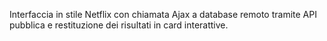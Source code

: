 Interfaccia in stile Netflix con chiamata Ajax a database remoto tramite API pubblica e restituzione dei risultati in card interattive.
